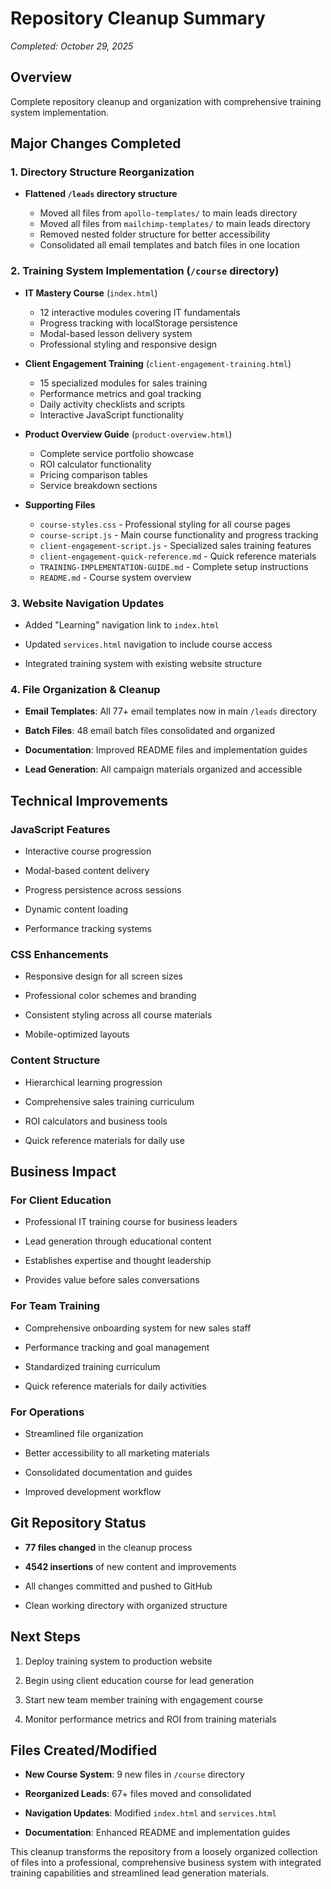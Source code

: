 # Repository Cleanup Summary

*Completed: October 29, 2025*


## Overview

Complete repository cleanup and organization with comprehensive training system implementation.


## Major Changes Completed



### 1. Directory Structure Reorganization

- **Flattened `/leads` directory structure**

  - Moved all files from `apollo-templates/` to main leads directory
  - Moved all files from `mailchimp-templates/` to main leads directory
  - Removed nested folder structure for better accessibility
  - Consolidated all email templates and batch files in one location


### 2. Training System Implementation (`/course` directory)

- **IT Mastery Course** (`index.html`)

  - 12 interactive modules covering IT fundamentals
  - Progress tracking with localStorage persistence
  - Modal-based lesson delivery system
  - Professional styling and responsive design


- **Client Engagement Training** (`client-engagement-training.html`)

  - 15 specialized modules for sales training
  - Performance metrics and goal tracking
  - Daily activity checklists and scripts
  - Interactive JavaScript functionality


- **Product Overview Guide** (`product-overview.html`)

  - Complete service portfolio showcase
  - ROI calculator functionality
  - Pricing comparison tables
  - Service breakdown sections


- **Supporting Files**

  - `course-styles.css` - Professional styling for all course pages
  - `course-script.js` - Main course functionality and progress tracking
  - `client-engagement-script.js` - Specialized sales training features
  - `client-engagement-quick-reference.md` - Quick reference materials
  - `TRAINING-IMPLEMENTATION-GUIDE.md` - Complete setup instructions
  - `README.md` - Course system overview


### 3. Website Navigation Updates

- Added "Learning" navigation link to `index.html`

- Updated `services.html` navigation to include course access

- Integrated training system with existing website structure



### 4. File Organization & Cleanup

- **Email Templates**: All 77+ email templates now in main `/leads` directory

- **Batch Files**: 48 email batch files consolidated and organized

- **Documentation**: Improved README files and implementation guides

- **Lead Generation**: All campaign materials organized and accessible



## Technical Improvements



### JavaScript Features

- Interactive course progression

- Modal-based content delivery

- Progress persistence across sessions

- Dynamic content loading

- Performance tracking systems



### CSS Enhancements

- Responsive design for all screen sizes

- Professional color schemes and branding

- Consistent styling across all course materials

- Mobile-optimized layouts



### Content Structure

- Hierarchical learning progression

- Comprehensive sales training curriculum

- ROI calculators and business tools

- Quick reference materials for daily use



## Business Impact



### For Client Education

- Professional IT training course for business leaders

- Lead generation through educational content

- Establishes expertise and thought leadership

- Provides value before sales conversations



### For Team Training

- Comprehensive onboarding system for new sales staff

- Performance tracking and goal management

- Standardized training curriculum

- Quick reference materials for daily activities



### For Operations

- Streamlined file organization

- Better accessibility to all marketing materials

- Consolidated documentation and guides

- Improved development workflow



## Git Repository Status

- **77 files changed** in the cleanup process

- **4542 insertions** of new content and improvements

- All changes committed and pushed to GitHub

- Clean working directory with organized structure



## Next Steps

1. Deploy training system to production website

2. Begin using client education course for lead generation

3. Start new team member training with engagement course

4. Monitor performance metrics and ROI from training materials



## Files Created/Modified

- **New Course System**: 9 new files in `/course` directory

- **Reorganized Leads**: 67+ files moved and consolidated

- **Navigation Updates**: Modified `index.html` and `services.html`

- **Documentation**: Enhanced README and implementation guides


This cleanup transforms the repository from a loosely organized collection of files into a professional, comprehensive business system with integrated training capabilities and streamlined lead generation materials.
